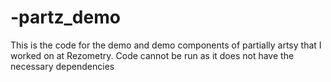 # -partz_demo
This is the code for the demo and demo components of partially artsy that I worked on at Rezometry. Code cannot be run as it does not have the necessary dependencies
